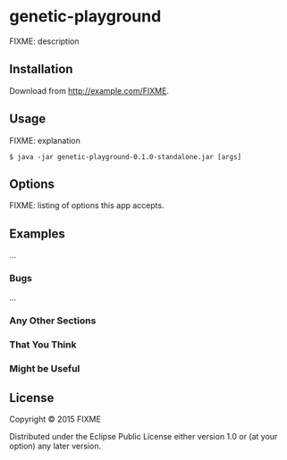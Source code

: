 # genetic-playground

FIXME: description

## Installation

Download from http://example.com/FIXME.

## Usage

FIXME: explanation

    $ java -jar genetic-playground-0.1.0-standalone.jar [args]

## Options

FIXME: listing of options this app accepts.

## Examples

...

### Bugs

...

### Any Other Sections
### That You Think
### Might be Useful

## License

Copyright © 2015 FIXME

Distributed under the Eclipse Public License either version 1.0 or (at
your option) any later version.
